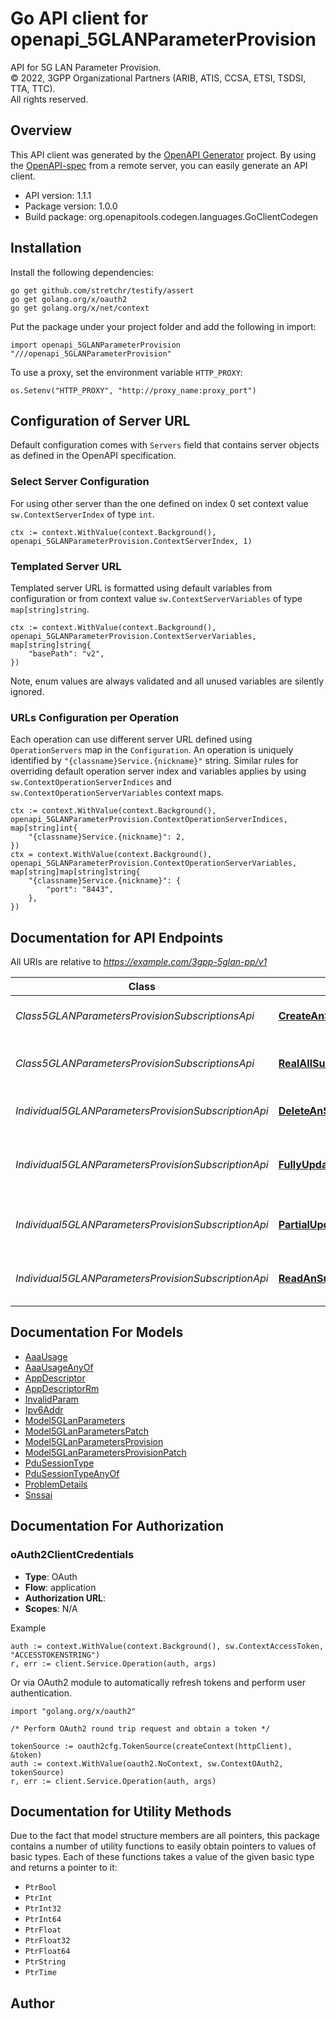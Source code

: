 # Go API client for openapi_5GLANParameterProvision

API for 5G LAN Parameter Provision.  
© 2022, 3GPP Organizational Partners (ARIB, ATIS, CCSA, ETSI, TSDSI, TTA, TTC).  
All rights reserved.


## Overview
This API client was generated by the [OpenAPI Generator](https://openapi-generator.tech) project.  By using the [OpenAPI-spec](https://www.openapis.org/) from a remote server, you can easily generate an API client.

- API version: 1.1.1
- Package version: 1.0.0
- Build package: org.openapitools.codegen.languages.GoClientCodegen

## Installation

Install the following dependencies:

```shell
go get github.com/stretchr/testify/assert
go get golang.org/x/oauth2
go get golang.org/x/net/context
```

Put the package under your project folder and add the following in import:

```golang
import openapi_5GLANParameterProvision "///openapi_5GLANParameterProvision"
```

To use a proxy, set the environment variable `HTTP_PROXY`:

```golang
os.Setenv("HTTP_PROXY", "http://proxy_name:proxy_port")
```

## Configuration of Server URL

Default configuration comes with `Servers` field that contains server objects as defined in the OpenAPI specification.

### Select Server Configuration

For using other server than the one defined on index 0 set context value `sw.ContextServerIndex` of type `int`.

```golang
ctx := context.WithValue(context.Background(), openapi_5GLANParameterProvision.ContextServerIndex, 1)
```

### Templated Server URL

Templated server URL is formatted using default variables from configuration or from context value `sw.ContextServerVariables` of type `map[string]string`.

```golang
ctx := context.WithValue(context.Background(), openapi_5GLANParameterProvision.ContextServerVariables, map[string]string{
	"basePath": "v2",
})
```

Note, enum values are always validated and all unused variables are silently ignored.

### URLs Configuration per Operation

Each operation can use different server URL defined using `OperationServers` map in the `Configuration`.
An operation is uniquely identified by `"{classname}Service.{nickname}"` string.
Similar rules for overriding default operation server index and variables applies by using `sw.ContextOperationServerIndices` and `sw.ContextOperationServerVariables` context maps.

```golang
ctx := context.WithValue(context.Background(), openapi_5GLANParameterProvision.ContextOperationServerIndices, map[string]int{
	"{classname}Service.{nickname}": 2,
})
ctx = context.WithValue(context.Background(), openapi_5GLANParameterProvision.ContextOperationServerVariables, map[string]map[string]string{
	"{classname}Service.{nickname}": {
		"port": "8443",
	},
})
```

## Documentation for API Endpoints

All URIs are relative to *https://example.com/3gpp-5glan-pp/v1*

Class | Method | HTTP request | Description
------------ | ------------- | ------------- | -------------
*Class5GLANParametersProvisionSubscriptionsApi* | [**CreateAnSubscription**](docs/Class5GLANParametersProvisionSubscriptionsApi.md#createansubscription) | **Post** /{afId}/subscriptions | Creates a new subscription resource
*Class5GLANParametersProvisionSubscriptionsApi* | [**RealAllSubscriptions**](docs/Class5GLANParametersProvisionSubscriptionsApi.md#realallsubscriptions) | **Get** /{afId}/subscriptions | read all of the active subscriptions for the AF
*Individual5GLANParametersProvisionSubscriptionApi* | [**DeleteAnSubscription**](docs/Individual5GLANParametersProvisionSubscriptionApi.md#deleteansubscription) | **Delete** /{afId}/subscriptions/{subscriptionId} | Deletes an already existing subscription
*Individual5GLANParametersProvisionSubscriptionApi* | [**FullyUpdateAnSubscription**](docs/Individual5GLANParametersProvisionSubscriptionApi.md#fullyupdateansubscription) | **Put** /{afId}/subscriptions/{subscriptionId} | Fully updates/replaces an existing subscription resource
*Individual5GLANParametersProvisionSubscriptionApi* | [**PartialUpdateAnSubscription**](docs/Individual5GLANParametersProvisionSubscriptionApi.md#partialupdateansubscription) | **Patch** /{afId}/subscriptions/{subscriptionId} | Partial updates an existing subscription resource
*Individual5GLANParametersProvisionSubscriptionApi* | [**ReadAnSubscription**](docs/Individual5GLANParametersProvisionSubscriptionApi.md#readansubscription) | **Get** /{afId}/subscriptions/{subscriptionId} | read an active subscription for the AF and the subscription Id


## Documentation For Models

 - [AaaUsage](docs/AaaUsage.md)
 - [AaaUsageAnyOf](docs/AaaUsageAnyOf.md)
 - [AppDescriptor](docs/AppDescriptor.md)
 - [AppDescriptorRm](docs/AppDescriptorRm.md)
 - [InvalidParam](docs/InvalidParam.md)
 - [Ipv6Addr](docs/Ipv6Addr.md)
 - [Model5GLanParameters](docs/Model5GLanParameters.md)
 - [Model5GLanParametersPatch](docs/Model5GLanParametersPatch.md)
 - [Model5GLanParametersProvision](docs/Model5GLanParametersProvision.md)
 - [Model5GLanParametersProvisionPatch](docs/Model5GLanParametersProvisionPatch.md)
 - [PduSessionType](docs/PduSessionType.md)
 - [PduSessionTypeAnyOf](docs/PduSessionTypeAnyOf.md)
 - [ProblemDetails](docs/ProblemDetails.md)
 - [Snssai](docs/Snssai.md)


## Documentation For Authorization



### oAuth2ClientCredentials


- **Type**: OAuth
- **Flow**: application
- **Authorization URL**: 
- **Scopes**: N/A

Example

```golang
auth := context.WithValue(context.Background(), sw.ContextAccessToken, "ACCESSTOKENSTRING")
r, err := client.Service.Operation(auth, args)
```

Or via OAuth2 module to automatically refresh tokens and perform user authentication.

```golang
import "golang.org/x/oauth2"

/* Perform OAuth2 round trip request and obtain a token */

tokenSource := oauth2cfg.TokenSource(createContext(httpClient), &token)
auth := context.WithValue(oauth2.NoContext, sw.ContextOAuth2, tokenSource)
r, err := client.Service.Operation(auth, args)
```


## Documentation for Utility Methods

Due to the fact that model structure members are all pointers, this package contains
a number of utility functions to easily obtain pointers to values of basic types.
Each of these functions takes a value of the given basic type and returns a pointer to it:

* `PtrBool`
* `PtrInt`
* `PtrInt32`
* `PtrInt64`
* `PtrFloat`
* `PtrFloat32`
* `PtrFloat64`
* `PtrString`
* `PtrTime`

## Author



